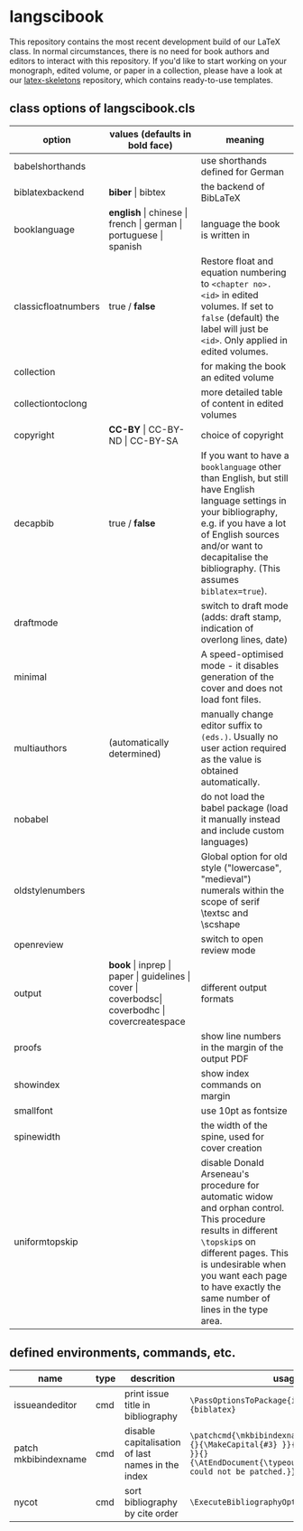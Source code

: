 # langscibook

This repository contains the most recent development build of our LaTeX class. In normal circumstances, there is no need for book authors and editors to interact with this repository. If you'd like to start working on your monograph, edited volume, or paper in a collection, please have a look at our [latex-skeletons](https://github.com/langsci/latex-skeletons) repository, which contains ready-to-use templates.

## class options of langscibook.cls

option | values (defaults in bold face) | meaning
-------|--------|--------- 
babelshorthands | | use shorthands defined for German
biblatexbackend | **biber** \| bibtex  | the backend of BibLaTeX
booklanguage | **english** \| chinese \| french \| german \| portuguese \| spanish | language the book is written in
classicfloatnumbers | true / **false** | Restore float and equation numbering to `<chapter no>.<id>` in edited volumes. If set to `false` (default) the label will just be `<id>`. Only applied in edited volumes.
collection | | for making the book an edited volume
collectiontoclong | | more detailed table of content in edited volumes
copyright | **CC-BY** \| CC-BY-ND \| CC-BY-SA | choice of copyright
decapbib | true / **false** | If you want to have a `booklanguage` other than English, but still have English language settings in your bibliography, e.g. if you have a lot of English sources and/or want to decapitalise the bibliography. (This assumes `biblatex=true`).
draftmode | | switch to draft mode (adds: draft stamp, indication of overlong lines, date)
minimal | | A speed-optimised mode - it disables generation of the cover and does not load font files. 
multiauthors | (automatically determined) | manually change editor suffix to `(eds.)`. Usually no user action required as the value is obtained automatically.
nobabel | | do not load the babel package (load it manually instead and include custom languages)
oldstylenumbers | | Global option for old style ("lowercase", "medieval") numerals within the scope of serif \textsc and \scshape
openreview | | switch to open review mode
output | **book** \| inprep \| paper \| guidelines \| cover \| coverbodsc\| coverbodhc \| covercreatespace | different output formats
proofs | | show line numbers in the margin of the output PDF
showindex | | show index commands on margin
smallfont | | use 10pt as fontsize
spinewidth | | the width of the spine, used for cover creation
uniformtopskip | | disable Donald Arseneau's procedure for automatic widow and orphan control. This procedure results in different `\topskip`s on different pages. This is undesirable when you want each page to have exactly the same number of lines in the type area.

## defined environments, commands, etc.
name | type | descrition | usage
-------|--------|---------|---------
issueandeditor | cmd | print issue title in bibliography | `\PassOptionsToPackage{issueandeditor=true}{biblatex}`
patch mkbibindexname | cmd | disable capitalisation of last names in the index | `\patchcmd{\mkbibindexname}{\ifdefvoid{#3}{}{\MakeCapital{#3} }}{\ifdefvoid{#3}{}{#3 }}{}{\AtEndDocument{\typeout{mkbibindexname could not be patched.}}}`
nycot | cmd | sort bibliography by cite order  | `\ExecuteBibliographyOptions{sorting=nycot}`
